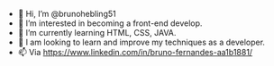 - 👋 Hi, I’m @brunohebling51
- 👀 I’m interested in becoming a front-end develop.
- 🌱 I’m currently learning HTML, CSS, JAVA.
- 💞️ I am looking to learn and improve my techniques as a developer.
- 📫 Via https://www.linkedin.com/in/bruno-fernandes-aa1b1881/
